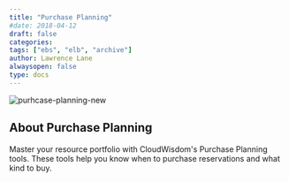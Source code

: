 ```yaml
---
title: "Purchase Planning"
#date: 2018-04-12
draft: false
categories:
tags: ["ebs", "elb", "archive"]
author: Lawrence Lane
alwaysopen: false
type: docs
---
```

![purhcase-planning-new](/images/_index/purhcase-planning-new.png)

## About Purchase Planning

Master your resource portfolio with CloudWisdom's Purchase Planning tools. These tools help you know when to purchase reservations and what kind to buy.
